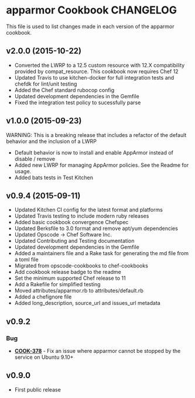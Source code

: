 apparmor Cookbook CHANGELOG
=======================
This file is used to list changes made in each version of the apparmor cookbook.

v2.0.0 (2015-10-22)
-------------------
- Converted the LWRP to a 12.5 custom resource with 12.X compatibility provided by compat_resource. This cookbook now requires Chef 12
- Updated Travis to use kitchen-docker for full integration tests and chefdk for lint/unit testing
- Added the Chef standard rubocop config
- Updated development dependencies in the Gemfile
- Fixed the integration test policy to sucessfully parse

v1.0.0 (2015-09-23)
-------------------
WARNING: This is a breaking release that includes a refactor of the default behavior and the inclusion of a LWRP
- Default behavior is now to install and enable AppArmor instead of disable / remove
- Added new LWRP for managing AppArmor policies.  See the Readme for usage.
- Added bats tests in Test Kitchen

v0.9.4 (2015-09-11)
-------------------
- Updated Kitchen CI config for the latest format and platforms
- Updated Travis testing to include modern ruby releases
- Added basic cookbook convergence Chefspec
- Updated Berksfile to 3.0 format and remove apt/yum dependencies
- Updated Opscode -> Chef Software Inc.
- Updated Contributing and Testing documentation
- Updated development dependencies in the Gemfile
- Added a maintainers file and a Rake task for generating the md file from a toml file
- Migrated from opscode-cookbooks to chef-cookbooks
- Add cookbook release badge to the readme
- Set the minimum supported Chef release to 11
- Add a Rakefile for simplified testing
- Moved attributes/apparmor.rb to attributes/default.rb
- Added a chefignore file
- Added long_description, source_url and issues_url metadata

v0.9.2
------
### Bug
- **[COOK-378](https://tickets.chef.io/browse/COOK-378)** - Fix an issue where apparmor cannot be stopped by the service on Ubuntu 9.10+

v0.9.0
------
- First public release
